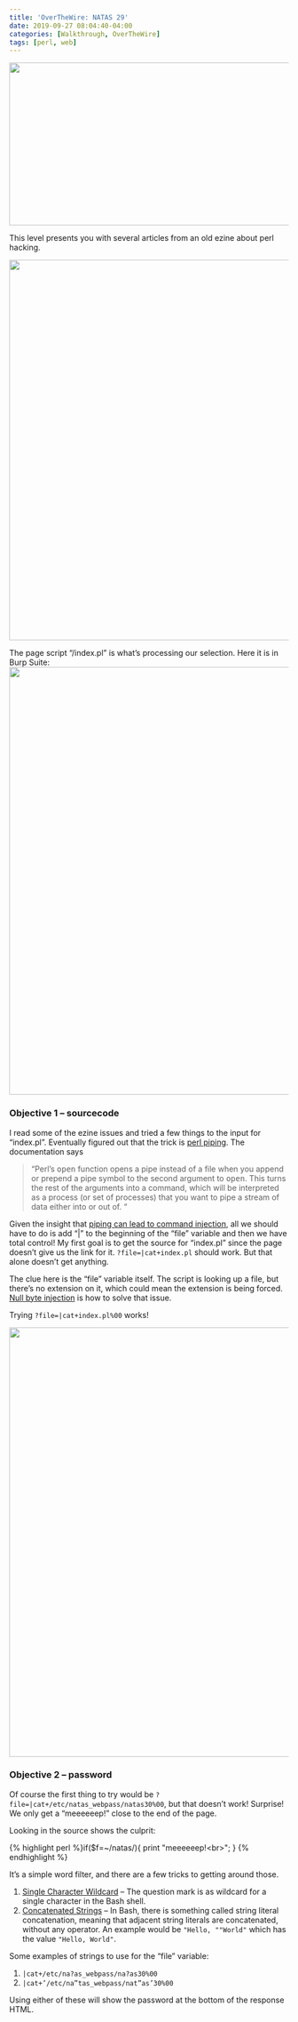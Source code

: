 ```yaml
---
title: 'OverTheWire: NATAS 29'
date: 2019-09-27 08:04:40-04:00
categories: [Walkthrough, OverTheWire]
tags: [perl, web]
---
```

<img class="alignnone wp-image-336 size-full" src="/Sidequests/assets/uploads/2019/09/2019-09-26_14h35_42.png" alt="" width="1098" height="293" srcset="/Sidequests/assets/uploads/2019/09/2019-09-26_14h35_42.png 1098w, /Sidequests/assets/uploads/2019/09/2019-09-26_14h35_42-300x80.png 300w, /Sidequests/assets/uploads/2019/09/2019-09-26_14h35_42-768x205.png 768w, /Sidequests/assets/uploads/2019/09/2019-09-26_14h35_42-1024x273.png 1024w" sizes="(max-width: 1098px) 100vw, 1098px" />

This level presents you with several articles from an old ezine about perl hacking.

<img class="alignnone wp-image-337 size-full" src="/Sidequests/assets/uploads/2019/09/2019-09-26_16h10_58.png" alt="" width="1079" height="685" srcset="/Sidequests/assets/uploads/2019/09/2019-09-26_16h10_58.png 1079w, /Sidequests/assets/uploads/2019/09/2019-09-26_16h10_58-300x190.png 300w, /Sidequests/assets/uploads/2019/09/2019-09-26_16h10_58-768x488.png 768w, /Sidequests/assets/uploads/2019/09/2019-09-26_16h10_58-1024x650.png 1024w" sizes="(max-width: 1079px) 100vw, 1079px" /> 

The page script &#8220;/index.pl&#8221; is what&#8217;s processing our selection. Here it is in Burp Suite:  
<img class="alignnone wp-image-338 size-full" src="/Sidequests/assets/uploads/2019/09/2019-09-26_16h12_38.png" alt="" width="1225" height="770" srcset="/Sidequests/assets/uploads/2019/09/2019-09-26_16h12_38.png 1225w, /Sidequests/assets/uploads/2019/09/2019-09-26_16h12_38-300x189.png 300w, /Sidequests/assets/uploads/2019/09/2019-09-26_16h12_38-768x483.png 768w, /Sidequests/assets/uploads/2019/09/2019-09-26_16h12_38-1024x644.png 1024w" sizes="(max-width: 1225px) 100vw, 1225px" /> 

### Objective 1 &#8211; sourcecode

I read some of the ezine issues and tried a few things to the input for &#8220;index.pl&#8221;. Eventually figured out that the trick is [perl piping](https://docstore.mik.ua/orelly/perl3/prog/ch16_03.htm). The documentation says

> &#8220;Perl&#8217;s <tt class="literal">open</tt> function opens a pipe instead of a file when you append or prepend a pipe symbol to the second argument to <tt class="literal">open</tt>. This turns the rest of the arguments into a command, which will be interpreted as a process (or set of processes) that you want to pipe a stream of data either into or out of. &#8220;

Given the insight that [piping can lead to command injection](https://nets.ec/Command_Injection#Perl), all we should have to do is add &#8220;&#124;&#8221; to the beginning of the &#8220;file&#8221; variable and then we have total control! My first goal is to get the source for &#8220;index.pl&#8221; since the page doesn&#8217;t give us the link for it. `?file=|cat+index.pl` should work. But that alone doesn&#8217;t get anything.

The clue here is the &#8220;file&#8221; variable itself. The script is looking up a file, but there&#8217;s no extension on it, which could mean the extension is being forced. [Null byte injection](http://projects.webappsec.org/w/page/13246949/Null%20Byte%20Injection) is how to solve that issue.

Trying `?file=|cat+index.pl%00` works!

<img class="alignnone wp-image-339 size-full" src="/Sidequests/assets/uploads/2019/09/2019-09-26_16h37_05.png" alt="" width="1229" height="773" srcset="/Sidequests/assets/uploads/2019/09/2019-09-26_16h37_05.png 1229w, /Sidequests/assets/uploads/2019/09/2019-09-26_16h37_05-300x189.png 300w, /Sidequests/assets/uploads/2019/09/2019-09-26_16h37_05-768x483.png 768w, /Sidequests/assets/uploads/2019/09/2019-09-26_16h37_05-1024x644.png 1024w" sizes="(max-width: 1229px) 100vw, 1229px" /> 

### Objective 2 &#8211; password

Of course the first thing to try would be `?file=|cat+/etc/natas_webpass/natas30%00`, but that doesn&#8217;t work! Surprise! We only get a &#8220;meeeeeep!&#8221; close to the end of the page.

Looking in the source shows the culprit:

{% highlight perl %}if($f=~/natas/){
    print "meeeeeep!&lt;br&gt;";
}
{% endhighlight %}

It&#8217;s a simple word filter, and there are a few tricks to getting around those.

  1. [Single Character Wildcard](https://medium.com/secjuice/waf-evasion-techniques-718026d693d8) &#8211; The question mark is as wildcard for a single character in the Bash shell.
  2. [Concatenated Strings](https://medium.com/secjuice/web-application-firewall-waf-evasion-techniques-2-125995f3e7b0) &#8211; In Bash, there is something called string literal concatenation, meaning that adjacent string literals are concatenated, without any operator. An example would be <code class="lt mr ms mt mu b">"Hello, ""World"</code> which has the value <code class="lt mr ms mt mu b">"Hello, World"</code>.

Some examples of strings to use for the &#8220;file&#8221; variable:

  1. `|cat+/etc/na?as_webpass/na?as30%00`
  2. `|cat+’/etc/na”tas_webpass/nat”as’30%00`

Using either of these will show the password at the bottom of the response HTML.